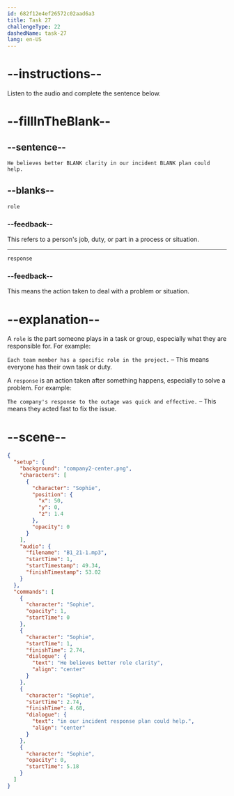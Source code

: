 ```yaml
---
id: 682f12e4ef26572c02aad6a3
title: Task 27
challengeType: 22
dashedName: task-27
lang: en-US
---
```


<!-- (Audio) Sophie: He believes better role clarity in our incident response plan could help. -->

# --instructions--

Listen to the audio and complete the sentence below.

# --fillInTheBlank--

## --sentence--

`He believes better BLANK clarity in our incident BLANK plan could help.`

## --blanks--

`role`

### --feedback--

This refers to a person's job, duty, or part in a process or situation.

---

`response`

### --feedback--

This means the action taken to deal with a problem or situation.

# --explanation--

A `role` is the part someone plays in a task or group, especially what they are responsible for. For example:

`Each team member has a specific role in the project.` – This means everyone has their own task or duty.

A `response` is an action taken after something happens, especially to solve a problem. For example:

`The company's response to the outage was quick and effective.` – This means they acted fast to fix the issue.

# --scene--

```json
{
  "setup": {
    "background": "company2-center.png",
    "characters": [
      {
        "character": "Sophie",
        "position": {
          "x": 50,
          "y": 0,
          "z": 1.4
        },
        "opacity": 0
      }
    ],
    "audio": {
      "filename": "B1_21-1.mp3",
      "startTime": 1,
      "startTimestamp": 49.34,
      "finishTimestamp": 53.02
    }
  },
  "commands": [
    {
      "character": "Sophie",
      "opacity": 1,
      "startTime": 0
    },
    {
      "character": "Sophie",
      "startTime": 1,
      "finishTime": 2.74,
      "dialogue": {
        "text": "He believes better role clarity",
        "align": "center"
      }
    },
    {
      "character": "Sophie",
      "startTime": 2.74,
      "finishTime": 4.68,
      "dialogue": {
        "text": "in our incident response plan could help.",
        "align": "center"
      }
    },
    {
      "character": "Sophie",
      "opacity": 0,
      "startTime": 5.18
    }
  ]
}
```
